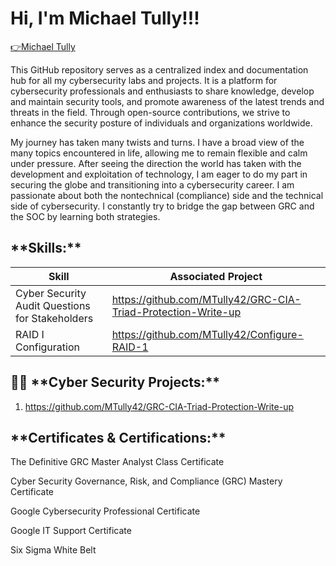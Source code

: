 <h1>Hi, I'm Michael Tully!!! </h1>


<div class="badge-base LI-profile-badge" data-locale="en_US" data-size="large" data-theme="dark" data-type="VERTICAL" data-vanity="michael-c-tully" data-version="v1"><a class="badge-base__link LI-simple-link" href="https://www.linkedin.com/in/michael-c-tully?trk=profile-badge">👉Michael Tully</a></div>
              
This GitHub repository serves as a centralized index and documentation hub for all my cybersecurity labs and projects. It is a platform for cybersecurity professionals and enthusiasts to share knowledge, develop and maintain security tools, and promote awareness of the latest trends and threats in the field. Through open-source contributions, we strive to enhance the security posture of individuals and organizations worldwide.

My journey has taken many twists and turns. I have a broad view of the many topics encountered in life, allowing me to remain flexible and calm under pressure. After seeing the direction the world has taken with the development and exploitation of technology, I am eager to do my part in securing the globe and transitioning into a cybersecurity career. I am passionate about both the nontechnical (compliance) side and the technical side of cybersecurity. I constantly try to bridge the gap between GRC and the SOC by learning both strategies.

<h2>**Skills:**</h2>

|**Skill**                                         |**Associated Project**                               |
|--------------------------------------------------|-----------------------------------------------------|
|Cyber Security Audit Questions for Stakeholders   |  https://github.com/MTully42/GRC-CIA-Triad-Protection-Write-up<a>|                           
|RAID I  Configuration                             |  https://github.com/MTully42/Configure-RAID-1

<h2>👨‍💻 **Cyber Security Projects:**</h2>

1. https://github.com/MTully42/GRC-CIA-Triad-Protection-Write-up 
                                     







<h2> **Certificates & Certifications:**</h2>

The Definitive GRC Master Analyst Class Certificate

Cyber Security Governance, Risk, and Compliance (GRC) Mastery Certificate

Google Cybersecurity Professional Certificate

Google IT Support Certificate

Six Sigma White Belt 
 

